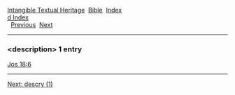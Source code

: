 [Intangible Textual Heritage](../../index)  [Bible](../index) 
[Index](index)   
[d Index](_d_)  
  [Previous](c03043)  [Next](c03045) 

------------------------------------------------------------------------

### &lt;description&gt; 1 entry

[Jos 18:6](../kjv/jos018.htm#006)  

------------------------------------------------------------------------

[Next: descry (1)](c03045)
